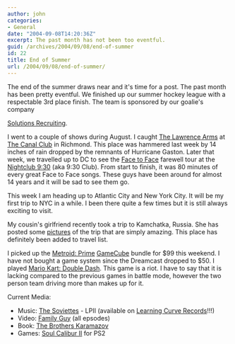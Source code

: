 ```yaml
---
author: john
categories:
- General
date: "2004-09-08T14:20:36Z"
excerpt: The past month has not been too eventful.
guid: /archives/2004/09/08/end-of-summer
id: 22
title: End of Summer
url: /2004/09/08/end-of-summer/
---
```


The end of the summer draws near and it's time for a post. The past month has been pretty eventful. We finished up our summer hockey league with a respectable 3rd place finish. The team is sponsored by our goalie's company 

[Solutions Recruiting](http://www.solutionsrecruiting.com).

I went to a couple of shows during August. I caught [The Lawrence Arms](http://www.thelawrencearms.net) at [The Canal Club](http://www.thecanalclub.com) in Richmond. This place was hammered last week by 14 inches of rain dropped by the remnants of Hurricane Gaston. Later that week, we travelled up to DC to see the [Face to Face](http://facetofacemusic.com) farewell tour at the [Nightclub 9:30](http://www.930.com) (aka 9:30 Club). From start to finish, it was 80 minutes of every great Face to Face songs. These guys have been around for almost 14 years and it will be sad to see them go.

This week I am heading up to Atlantic City and New York City. It will be my first trip to NYC in a while. I been there quite a few times but it is still always exciting to visit.

My cousin's girlfriend recently took a trip to Kamchatka, Russia. She has posted some [pictures](http://asuaf.org/~ftjna/Russia/kamchatka.html) of the trip that are simply amazing. This place has definitely been added to travel list.

I picked up the [Metroid: Prime](http://www.metroid.com/prime/) [GameCube](http://www.nintendo.com) bundle for $99 this weekend. I have not bought a game system since the Dreamcast dropped to $50. I played [Mario Kart: Double Dash](http://www.mariokart.com). This game is a riot. I have to say that it is lacking compared to the previous games in battle mode, however the two person team driving more than makes up for it.

Current Media:</p> 

  * Music: [The Soviettes](http://www.the-soviettes.com/) - LPII (available on [Learning Curve Records](http://www.learningcurverecords.com)!!!)
  * Video: [Family Guy](http://www.fox.com/familyguy/) (all epsodes)
  * Book: [The Brothers Karamazov](http://www.amazon.com/exec/obidos/tg/detail/-/0374528373/qid=1094667500/sr=8-1/ref=pd_ka_1/104-2153726-6204756?v=glance&s=books&n=507846)
  * Games: [Soul Calibur II](http://www.soulcalibur.com/) for PS2
